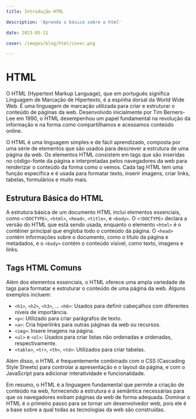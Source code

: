 ```yaml
---
title: Introdução HTML

description: 'Aprenda o básico sobre o html'

date: 2023-05-11

cover: /images/blog/html/cover.png

---
```


# HTML

O HTML (Hypertext Markup Language), que em português significa Linguagem de Marcação de Hipertexto, é a espinha dorsal da World Wide Web. É uma linguagem de marcação utilizada para criar e estruturar o conteúdo de páginas da web. Desenvolvido inicialmente por Tim Berners-Lee em 1990, o HTML desempenhou um papel fundamental na revolução da informação e na forma como compartilhamos e acessamos conteúdo online.

O HTML é uma linguagem simples e de fácil aprendizado, composta por uma série de elementos que são usados para descrever a estrutura de uma página da web. Os elementos HTML consistem em tags que são inseridas no código-fonte da página e interpretadas pelos navegadores da web para renderizar o conteúdo da forma como o vemos. Cada tag HTML tem uma função específica e é usada para formatar texto, inserir imagens, criar links, tabelas, formulários e muito mais.

## Estrutura Básica do HTML

A estrutura básica de um documento HTML inclui elementos essenciais, como `<!DOCTYPE>`, `<html>`, `<head>`, `<title>`, e `<body>`. O `<!DOCTYPE>` declara a versão do HTML que está sendo usada, enquanto o elemento `<html>` é o contêiner principal que engloba todo o conteúdo da página. O `<head>` contém informações sobre o documento, como o título da página e metadados, e o `<body>` contém o conteúdo visível, como texto, imagens e links.

## Tags HTML Comuns

Além dos elementos essenciais, o HTML oferece uma ampla variedade de tags para formatar e estruturar o conteúdo de uma página da web. Alguns exemplos incluem:

- `<h1>`, `<h2>`, `<h3>`, ... `<h6>`: Usados para definir cabeçalhos com diferentes níveis de importância.
- `<p>`: Utilizado para criar parágrafos de texto.
- `<a>`: Cria hiperlinks para outras páginas da web ou recursos.
- `<img>`: Insere imagens na página.
- `<ul>` e `<ol>`: Usados para criar listas não ordenadas e ordenadas, respectivamente.
- `<table>`, `<tr>`, `<th>`, `<td>`: Utilizados para criar tabelas.

Além disso, o HTML é frequentemente combinado com o CSS (Cascading Style Sheets) para controlar a apresentação e o layout da página, e com o JavaScript para adicionar interatividade e funcionalidade.

Em resumo, o HTML é a linguagem fundamental que permite a criação de conteúdo na web, fornecendo a estrutura e a semântica necessárias para que os navegadores exibam páginas da web de forma adequada. Dominar o HTML é o primeiro passo para se tornar um desenvolvedor web, pois ele é a base sobre a qual todas as tecnologias da web são construídas.
